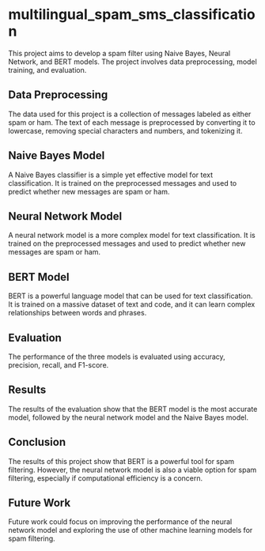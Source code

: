 # multilingual_spam_sms_classification

This project aims to develop a spam filter using Naive Bayes, Neural Network, and BERT models. The project involves data preprocessing, model training, and evaluation.

## Data Preprocessing
The data used for this project is a collection of messages labeled as either spam or ham. The text of each message is preprocessed by converting it to lowercase, removing special characters and numbers, and tokenizing it.

## Naive Bayes Model
A Naive Bayes classifier is a simple yet effective model for text classification. It is trained on the preprocessed messages and used to predict whether new messages are spam or ham.

## Neural Network Model
A neural network model is a more complex model for text classification. It is trained on the preprocessed messages and used to predict whether new messages are spam or ham.

## BERT Model
BERT is a powerful language model that can be used for text classification. It is trained on a massive dataset of text and code, and it can learn complex relationships between words and phrases.

## Evaluation
The performance of the three models is evaluated using accuracy, precision, recall, and F1-score.

## Results
The results of the evaluation show that the BERT model is the most accurate model, followed by the neural network model and the Naive Bayes model.

## Conclusion
The results of this project show that BERT is a powerful tool for spam filtering. However, the neural network model is also a viable option for spam filtering, especially if computational efficiency is a concern.

## Future Work
Future work could focus on improving the performance of the neural network model and exploring the use of other machine learning models for spam filtering.
